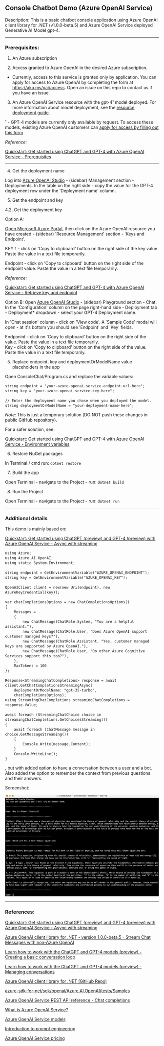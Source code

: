## Console Chatbot Demo (Azure OpenAI Service)

Description: This is a basic chatbot console application using Azure OpenAI client library for .NET (v1.0.0-beta.5) and Azure OpenAI Service deployed Generative AI Model gpt-4.

------------------------------

### Prerequisites:  

1. An Azure subscription

2. Access granted to Azure OpenAI in the desired Azure subscription.

* Currently, access to this service is granted only by application. You can apply for access to Azure OpenAI by completing the form at https://aka.ms/oai/access. Open an issue on this repo to contact us if you have an issue.

3. An Azure OpenAI Service resource with the gpt-4¹ model deployed. For more information about model deployment, see the [resource deployment guide](https://learn.microsoft.com/en-us/azure/cognitive-services/openai/how-to/create-resource).  

¹ - GPT-4 models are currently only available by request. To access these models, existing Azure OpenAI customers can [apply for access by filling out this form](https://aka.ms/oai/get-gpt4)  

*Reference:*

[Quickstart: Get started using ChatGPT and GPT-4 with Azure OpenAI Service - Prerequisites](https://learn.microsoft.com/en-us/azure/cognitive-services/openai/chatgpt-quickstart?tabs=command-line&pivots=programming-language-csharp#prerequisites)


------------------------------

4. Get the deployment name

Log into [Azure OpenAI Studio](https://oai.azure.com/portal) - (sidebar) Management section - Deployments. In the table on the right side - copy the value for the GPT-4 deployment row under the 'Deployment name' column.

5. Get the endpoint and key

4.2. Get the deployment key  

Option A:  

[Open Microsoft Azure Portal](https://portal.azure.com/#home), then click on the Azure OpenAI resource you have created - (sidebar) 'Resource Management' section - 'Keys and Endpoint'.  

KEY 1 - click on 'Copy to clipboard' button on the right side of the key value. Paste the value in a text file temporarily.  

Endpoint - click on 'Copy to clipboard' button on the right side of the endpoint value. Paste the value in a text file temporarily.  

*Reference:*

[Quickstart: Get started using ChatGPT and GPT-4 with Azure OpenAI Service - Retrieve key and endpoint](https://learn.microsoft.com/en-us/azure/cognitive-services/openai/chatgpt-quickstart?tabs=command-line&pivots=programming-language-csharp#retrieve-key-and-endpoint)  


Option B: Open [Azure OpenAI Studio](https://oai.azure.com/portal) - (sidebar) Playground section - Chat. In the 'Configuration' column on the page right-hand side - Deployment tab - Deployment* dropdown - select your GPT-4 Deployment name.  

In 'Chat session' column - click on 'View code'. A 'Sample Code' modal will open - at it's bottom you should see 'Endpoint' and 'Key' fields.  

Endponint - click on 'Copy to clipboard' button on the right side of the value. Paste the value in a text file temporarily.  
Key - click on 'Copy to clipboard' button on the right side of the value. Paste the value in a text file temporarily.  

5. Replace endpoint, key and deploymentOrModelName value placeholders in the app  

Open ConsoleChat/Program.cs and replace the variable values:  

```CSharp
string endpoint = "your-azure-openai-service-endpoint-url-here";
string key = "your-azure-openai-service-key-here";

// Enter the deployment name you chose when you deployed the model.
string deploymentOrModelName = "your-deployment-name-here";
```

*Note:* This is just a temporary solution (DO NOT push these changes in public GitHub repository).  

For a safer solution, see:  

[Quickstart: Get started using ChatGPT and GPT-4 with Azure OpenAI Service - Environment variables](https://learn.microsoft.com/en-us/azure/cognitive-services/openai/chatgpt-quickstart?tabs=command-line&pivots=programming-language-csharp#environment-variables)  

6. Restore NuGet packages  

In Terminal / cmd run: ```dotnet restore```  

7. Build the app  

Open Terminal - navigate to the Project - run: ```dotnet build```  

8. Run the Project  

Open Terminal - navigate to the Project - run: ```dotnet run```  

------------------------------

### Additional details

This demo is mainly based on:  

[Quickstart: Get started using ChatGPT (preview) and GPT-4 (preview) with Azure OpenAI Service - Async with streaming](https://learn.microsoft.com/en-us/azure/cognitive-services/openai/chatgpt-quickstart?pivots=programming-language-csharp&tabs=command-line#async-with-streaming)  

```CSharp
using Azure;
using Azure.AI.OpenAI;
using static System.Environment;

string endpoint = GetEnvironmentVariable("AZURE_OPENAI_ENDPOINT");
string key = GetEnvironmentVariable("AZURE_OPENAI_KEY");

OpenAIClient client = new(new Uri(endpoint), new AzureKeyCredential(key));

var chatCompletionsOptions = new ChatCompletionsOptions()
{
    Messages =
    {
        new ChatMessage(ChatRole.System, "You are a helpful assistant."),
        new ChatMessage(ChatRole.User, "Does Azure OpenAI support customer managed keys?"),
        new ChatMessage(ChatRole.Assistant, "Yes, customer managed keys are supported by Azure OpenAI."),
        new ChatMessage(ChatRole.User, "Do other Azure Cognitive Services support this too?"),
    },
    MaxTokens = 100
};

Response<StreamingChatCompletions> response = await client.GetChatCompletionsStreamingAsync(
    deploymentOrModelName: "gpt-35-turbo",
    chatCompletionsOptions);
using StreamingChatCompletions streamingChatCompletions = response.Value;

await foreach (StreamingChatChoice choice in streamingChatCompletions.GetChoicesStreaming())
{
    await foreach (ChatMessage message in choice.GetMessageStreaming())
    {
        Console.Write(message.Content);
    }
    Console.WriteLine();
}
```

, but with added option to have a conversation between a user and a bot. Also added the option to remember the context from previous questions and their answers.

Screenshot:

![Console Chatbot](Images/Capture-01.png)


----------------

### References:  

[Quickstart: Get started using ChatGPT (preview) and GPT-4 (preview) with Azure OpenAI Service - Async with streaming](https://learn.microsoft.com/en-us/azure/cognitive-services/openai/chatgpt-quickstart?pivots=programming-language-csharp&tabs=command-line#async-with-streaming)

[Azure OpenAI client library for .NET - version 1.0.0-beta.5 - Stream Chat Messages with non-Azure OpenAI](https://learn.microsoft.com/en-us/dotnet/api/overview/azure/ai.openai-readme?view=azure-dotnet-preview#stream-chat-messages-with-non-azure-openai)

[Learn how to work with the ChatGPT and GPT-4 models (preview) - Creating a basic conversation loop](https://learn.microsoft.com/en-us/azure/cognitive-services/openai/how-to/chatgpt?pivots=programming-language-chat-completions#creating-a-basic-conversation-loop)

[Learn how to work with the ChatGPT and GPT-4 models (preview) - Managing conversations](https://learn.microsoft.com/en-us/azure/cognitive-services/openai/how-to/chatgpt?pivots=programming-language-chat-completions#managing-conversations)

[Azure OpenAI client library for .NET (GitHub Repo)](https://github.com/Azure/azure-sdk-for-net/blob/main/sdk/openai/Azure.AI.OpenAI/README.md)

[azure-sdk-for-net/sdk/openai/Azure.AI.OpenAI/tests/Samples](https://github.com/Azure/azure-sdk-for-net/tree/main/sdk/openai/Azure.AI.OpenAI/tests/Samples)

[Azure OpenAI Service REST API reference - Chat completions](https://learn.microsoft.com/en-us/azure/cognitive-services/openai/reference#chat-completions)

[What is Azure OpenAI Service?](https://learn.microsoft.com/en-us/azure/cognitive-services/openai/overview)

[Azure OpenAI Service models](https://learn.microsoft.com/en-us/azure/cognitive-services/openai/concepts/models)

[Introduction to prompt engineering](https://learn.microsoft.com/en-us/azure/cognitive-services/openai/concepts/prompt-engineering)

[Azure OpenAI Service pricing](https://azure.microsoft.com/en-us/pricing/details/cognitive-services/openai-service/)
